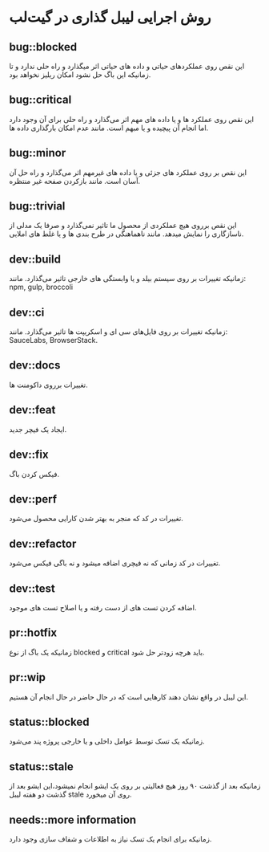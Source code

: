 # روش اجرایی لیبل گذاری در گیت‌لب

## bug::blocked

این نقص روی عملکردهای حیاتی و داده های حیاتی اثر میگذارد و راه حلی ندارد و تا زمانیکه این باگ حل نشود امکان ریلیز نخواهد بود.

## bug::critical

این نقص روی عملکرد ها و یا داده های مهم اثر می‌گذارد و راه حلی برای آن وجود دارد اما انجام آن پیچیده و یا مبهم است. مانند عدم امکان بارگذاری داده ها.

## bug::minor

این نقص بر روی عملکرد های جزئی و یا داده های غیرمهم اثر می‌گذارد و راه حل آن آسان است. مانند بازکردن صفحه غیر منتظره.

## bug::trivial

این نقص برروی هیچ عملکردی از محصول ما تاثیر نمی‌گذارد و صرفا یک مدلی از ناسازگاری را نمایش میدهد. مانند ناهماهنگی در طرح بندی ها و یا غلط های املایی. 

## dev::build

زمانیکه تغییرات بر روی سیستم بیلد و یا وابستگی های خارجی تاثیر می‌گذارد. مانند: npm, gulp, broccoli

## dev::ci

زمانیکه تغییرات بر روی فایل‌های سی ای و اسکریپت ها تاثیر می‌گذارد. مانند: SauceLabs, BrowserStack.

## dev::docs

تغییرات برروی داکومنت ها.

## dev::feat

ایجاد یک فیچر جدید.

## dev::fix

فیکس کردن باگ.

## dev::perf

تغییرات در کد که منجر به بهتر شدن کارایی محصول می‌شود.

## dev::refactor

تغییرات در کد زمانی که نه فیچری اضافه میشود و نه باگی فیکس می‌شود.

## dev::test

اضافه کردن تست های از دست رفته و یا اصلاح تست های موجود.

## pr::hotfix

زمانیکه یک باگ از نوع blocked و critical باید هرچه زودتر حل شود.

## pr::wip

این لیبل در واقع نشان دهند کارهایی است که در حال حاضر در حال انجام آن هستیم.

## status::blocked

زمانیکه یک تسک توسط عوامل داخلی و یا خارجی پروژه پند می‌شود.

## status::stale

زمانیکه بعد از گذشت ۹۰ روز هیچ فعالیتی بر روی یک ایشو انجام نمیشود،این ایشو بعد از گذشت دو هفته لیبل stale روی آن میخورد.

## needs::more information

زمانیکه برای انجام یک تسک نیاز به اطلاعات و شفاف سازی وجود دارد.
